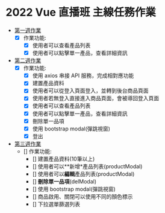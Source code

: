 # 2022 Vue 直播班 主線任務作業

 - [第一週作業](https://jimmyfang-ai.github.io/Vue-works/week1/index.html)
    - [x] 作業功能:
        - [x] 使用者可以查看產品列表
        - [x] 使用者可以點擊單一產品，查看詳細資訊
 - [第二週作業](https://jimmyfang-ai.github.io/Vue-works/week2/login)
     - [x] 作業功能:
        - [x] 使用 axios 串接 API 服務，完成相對應功能
        - [x] 建置產品資料
        - [x] 使用者可以從登入頁面登入，並轉到後台商品頁面
        - [x] 使用者若無登入直接進入商品頁面，會被導回登入頁面
        - [x] 使用者可以查看產品列表
        - [x] 使用者可以點擊單一產品，查看詳細資訊
        - [x] 刪除單一品項
        - [x] 使用 bootstrap modal(彈跳視窗)
        - [x] 登出
- [第三週作業]()
     - [] 作業功能:
        - [] 建置產品資料(10筆以上)
        - [] 使用者可以**新增*產品列表(productModal)
        - [] 使用者可以**編輯**產品列表(productModal)
        - [] **刪除單一品項**(delModal)
        - [] 使用 bootstrap modal(彈跳視窗)
        - [] 商品啟用、關閉可以使用不同的顏色標示
        - [] 下拉選單篩選列表